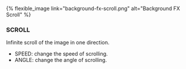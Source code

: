 ---
---

{% flexible_image link="background-fx-scroll.png" alt="Background FX Scroll" %}

### SCROLL
Infinite scroll of the image in one direction.

* SPEED: change the speed of scrolling.
* ANGLE: change the angle of scrolling.
